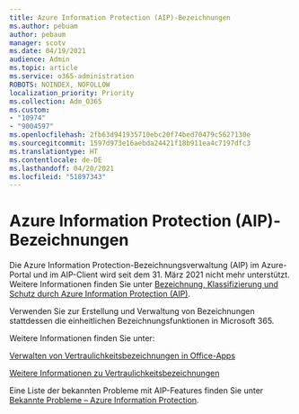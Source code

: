 ```yaml
---
title: Azure Information Protection (AIP)-Bezeichnungen
ms.author: pebuam
author: pebaum
manager: scotv
ms.date: 04/19/2021
audience: Admin
ms.topic: article
ms.service: o365-administration
ROBOTS: NOINDEX, NOFOLLOW
localization_priority: Priority
ms.collection: Adm_O365
ms.custom:
- "10974"
- "9004597"
ms.openlocfilehash: 2fb63d941935710ebc20f74bed70479c5627130e
ms.sourcegitcommit: 1597d973e16aebda24421f18b911ea4c7197dfc3
ms.translationtype: HT
ms.contentlocale: de-DE
ms.lasthandoff: 04/20/2021
ms.locfileid: "51897343"
---
```

# <a name="azure-information-protection-aip-labels"></a>Azure Information Protection (AIP)-Bezeichnungen

Die Azure Information Protection-Bezeichnungsverwaltung (AIP) im Azure-Portal und im AIP-Client wird seit dem 31. März 2021 nicht mehr unterstützt. Weitere Informationen finden Sie unter [Bezeichnung, Klassifizierung und Schutz durch Azure Information Protection (AIP)](https://docs.microsoft.com/azure/information-protection/aip-classification-and-protection).

Verwenden Sie zur Erstellung und Verwaltung von Bezeichnungen stattdessen die einheitlichen Bezeichnungsfunktionen in Microsoft 365. 

Weitere Informationen finden Sie unter:

[Verwalten von Vertraulichkeitsbezeichnungen in Office-Apps](https://docs.microsoft.com/microsoft-365/compliance/sensitivity-labels-office-apps)

[Weitere Informationen zu Vertraulichkeitsbezeichnungen](https://docs.microsoft.com/microsoft-365/compliance/sensitivity-labels)

Eine Liste der bekannten Probleme mit AIP-Features finden Sie unter [Bekannte Probleme – Azure Information Protection](https://docs.microsoft.com/azure/information-protection/known-issues).